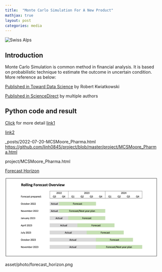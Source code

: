 ```yaml
---
title:  "Monte Carlo Simulation For A New Product"
mathjax: true
layout: post
categories: media
---
```


![Swiss Alps](https://images.unsplash.com/photo-1608556984766-105e2dc59706?ixlib=rb-1.2.1&ixid=MnwxMjA3fDB8MHxwaG90by1wYWdlfHx8fGVufDB8fHx8&auto=format&fit=crop&w=3132&q=80)

## Introduction

Monte Carlo Simulation is common method in financial analysis. It is based on probabilistic technique to estimate the outcome in uncertain condition. More reference as below:

[Published in Toward Data Science](https://towardsdatascience.com/monte-carlo-simulation-a-practical-guide-85da45597f0e/) by Robert Kwiatkowski

[Published in ScienceDirect](https://www.sciencedirect.com/topics/economics-econometrics-and-finance/monte-carlo-simulation/) by multiple authors


## Python code and result

[Click](2022-07-20-MCSMoore_Pharma.html) for more detail
<a href="https://linh0845.github.io/project/_posts/2022-07-20-MCSMoore_Pharma.html">link1</a>

<a href="2022-07-20-MCSMoore_Pharma.html">link2</a>

_posts/2022-07-20-MCSMoore_Pharma.html
https://github.com/linh0845/project/blob/master/project/MCSMoore_Pharma.html

project/MCSMoore_Pharma.html

<a href="asset/photo/forecast_horizon.png">Forecast Horizon</a>

![my image](/../asset/photo/forecast_horizon.png)

asset/photo/forecast_horizon.png
